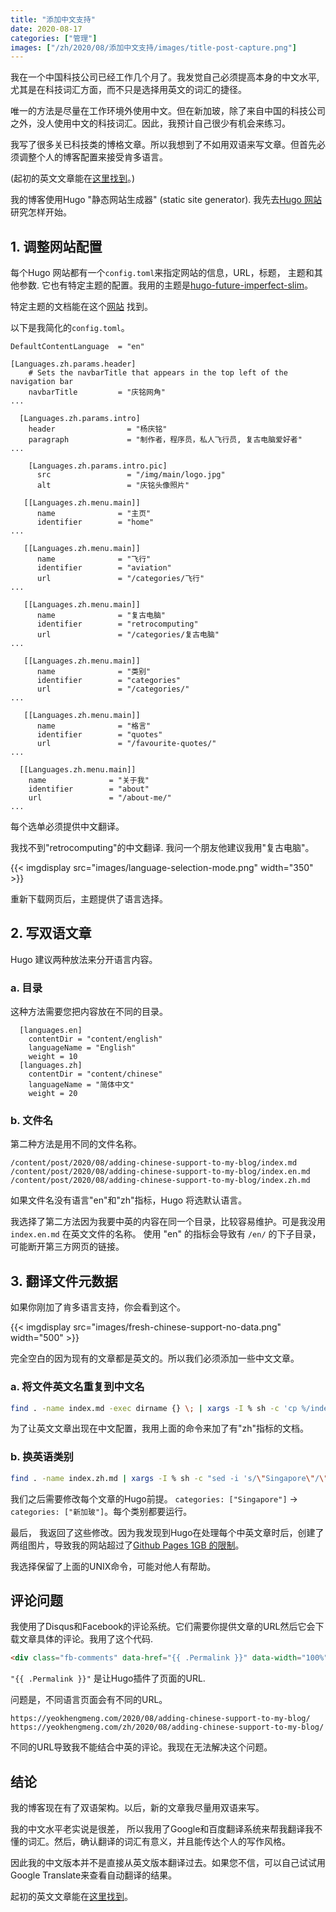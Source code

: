 ```yaml
---
title: "添加中文支持"
date: 2020-08-17
categories: ["管理"]
images: ["/zh/2020/08/添加中文支持/images/title-post-capture.png"]
---
```


我在一个中国科技公司已经工作几个月了。我发觉自己必须提高本身的中文水平, 尤其是在科技词汇方面，而不只是选择用英文的词汇的捷径。

唯一的方法是尽量在工作环境外使用中文。但在新加玻，除了来自中国的科技公司之外，没人使用中文的科技词汇。因此，我预计自己很少有机会来练习。

我写了很多关已科技类的博格文章。所以我想到了不如用双语来写文章。但首先必须调整个人的博客配置来接受肯多语言。

(起初的英文文章能在[这里找到](/2020/08/adding-chinese-support-to-my-blog/)。)

<!--more-->

我的博客使用Hugo "静态网站生成器" (static site generator). 我先去[Hugo 网站](https://gohugo.io/content-management/multilingual/)研究怎样开始。

## 1. 调整网站配置

每个Hugo 网站都有一个`config.toml`来指定网站的信息，URL，标题， 主题和其他参数. 它也有特定主题的配置。我用的主题是[hugo-future-imperfect-slim](https://themes.gohugo.io/hugo-future-imperfect-slim/)。

特定主题的文档能在这个[网站]((https://github.com/pacollins/hugo-future-imperfect-slim/wiki/config.toml)) 找到。

以下是我简化的`config.toml`。

```
DefaultContentLanguage  = "en"

[Languages.zh.params.header]
    # Sets the navbarTitle that appears in the top left of the navigation bar
    navbarTitle         = "庆铭网角"
...
    
  [Languages.zh.params.intro]
    header                = "杨庆铭"
    paragraph             = "制作者，程序员，私人飞行员, 复古电脑爱好者"
...

    [Languages.zh.params.intro.pic]
      src                 = "/img/main/logo.jpg"
      alt                 = "庆铭头像照片"

   [[Languages.zh.menu.main]]
      name              = "主页"
      identifier        = "home"
...

   [[Languages.zh.menu.main]]
      name              = "飞行"
      identifier        = "aviation"
      url               = "/categories/飞行"
...

   [[Languages.zh.menu.main]]
      name              = "复古电脑"
      identifier        = "retrocomputing"
      url               = "/categories/复古电脑"
...

   [[Languages.zh.menu.main]]
      name              = "类别"
      identifier        = "categories"
      url               = "/categories/"
...

   [[Languages.zh.menu.main]]
      name              = "格言"
      identifier        = "quotes"
      url               = "/favourite-quotes/"
...

  [[Languages.zh.menu.main]]
    name              = "关于我"
    identifier        = "about"
    url               = "/about-me/"
...
```

每个选单必须提供中文翻译。

我找不到"retrocomputing"的中文翻译. 我问一个朋友他建议我用"复古电脑"。

{{< imgdisplay src="images/language-selection-mode.png" width="350" >}}

重新下载网页后，主题提供了语言选择。

## 2. 写双语文章

Hugo 建议两种放法来分开语言内容。

### a. 目录

这种方法需要您把内容放在不同的目录。

```
  [languages.en]
    contentDir = "content/english"
    languageName = "English"
    weight = 10
  [languages.zh]
    contentDir = "content/chinese"
    languageName = "简体中文"
    weight = 20
```

### b. 文件名

第二种方法是用不同的文件名称。

```
/content/post/2020/08/adding-chinese-support-to-my-blog/index.md
/content/post/2020/08/adding-chinese-support-to-my-blog/index.en.md
/content/post/2020/08/adding-chinese-support-to-my-blog/index.zh.md
```

如果文件名没有语言"en"和"zh"指标，Hugo 将选默认语言。

我选择了第二方法因为我要中英的内容在同一个目录，比较容易维护。可是我没用 `index.en.md` 在英文文件的名称。 使用 "en" 的指标会导致有 `/en/` 的下子目录，可能断开第三方网页的链接。

## 3. 翻译文件元数据

如果你刚加了肯多语言支持，你会看到这个。

{{< imgdisplay src="images/fresh-chinese-support-no-data.png" width="500" >}}

完全空白的因为现有的文章都是英文的。所以我们必须添加一些中文文章。

### a. 将文件英文名重复到中文名

```bash
find . -name index.md -exec dirname {} \; | xargs -I % sh -c 'cp %/index.md %/index.zh.md;'
```

为了让英文文章出现在中文配置，我用上面的命令来加了有"zh"指标的文档。

### b. 换英语类别

```bash
find . -name index.zh.md | xargs -I % sh -c "sed -i 's/\"Singapore\"/\"新加玻\"/g' %"
```

我们之后需要修改每个文章的Hugo前提。 `categories: ["Singapore"]` -> `categories: ["新加玻"]`。每个类别都要运行。

最后， 我返回了这些修改。因为我发现到Hugo在处理每个中英文章时后，创建了两组图片，导致我的网站超过了[Github Pages 1GB 的限制](https://docs.github.com/en/github/managing-large-files/what-is-my-disk-quota#file-and-repository-size-limitations)。

我选择保留了上面的UNIX命令，可能对他人有帮助。

## 评论问题

我使用了Disqus和Facebook的评论系统。它们需要你提供文章的URL然后它会下载文章具体的评论。我用了这个代码.

```html
<div class="fb-comments" data-href="{{ .Permalink }}" data-width="100%" data-numposts="5"></div>
```

`"{{ .Permalink }}"` 是让Hugo插件了页面的URL.

问题是，不同语言页面会有不同的URL。

```
https://yeokhengmeng.com/2020/08/adding-chinese-support-to-my-blog/
https://yeokhengmeng.com/zh/2020/08/adding-chinese-support-to-my-blog/
```

不同的URL导致我不能结合中英的评论。我现在无法解决这个问题。

## 结论

我的博客现在有了双语架构。以后，新的文章我尽量用双语来写。

我的中文水平老实说是很差， 所以我用了Google和百度翻译系统来帮我翻译我不懂的词汇。然后，确认翻译的词汇有意义，并且能传达个人的写作风格。

因此我的中文版本并不是直接从英文版本翻译过去。如果您不信，可以自己试试用Google Translate来查看自动翻译的结果。

起初的英文文章能在[这里找到](/2020/08/adding-chinese-support-to-my-blog/)。



